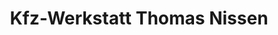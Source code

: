---
title: "Kfz-Werkstatt Thomas Nissen"
url: /sottrum/kfz-werkstatt-thomas-nissen/
shop: Autowerkstatt
---
